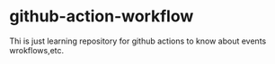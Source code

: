# github-action-workflow
Thi is just learning repository for github actions to know about events wrokflows,etc.
